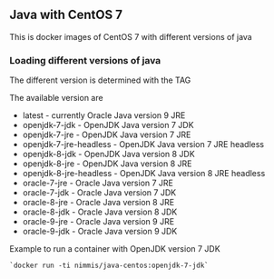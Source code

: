 ## Java with CentOS 7

This is docker images of CentOS 7 with different versions of java

### Loading different versions of java

The different version is determined with the TAG 

The available version are 

* latest                 - currently Oracle Java version 9 JRE
* openjdk-7-jdk          - OpenJDK Java version 7 JDK
* openjdk-7-jre          - OpenJDK Java version 7 JRE
* openjdk-7-jre-headless - OpenJDK Java version 7 JRE headless
* openjdk-8-jdk          - OpenJDK Java version 8 JDK
* openjdk-8-jre          - OpenJDK Java version 8 JRE
* openjdk-8-jre-headless - OpenJDK Java version 8 JRE headless
* oracle-7-jre           - Oracle Java version 7 JRE
* oracle-7-jdk           - Oracle Java version 7 JDK
* oracle-8-jre           - Oracle Java version 8 JRE
* oracle-8-jdk           - Oracle Java version 8 JDK
* oracle-9-jre           - Oracle Java version 9 JRE
* oracle-9-jdk           - Oracle Java version 9 JDK

Example to run a container with OpenJDK version 7 JDK

	`docker run -ti nimmis/java-centos:openjdk-7-jdk`


